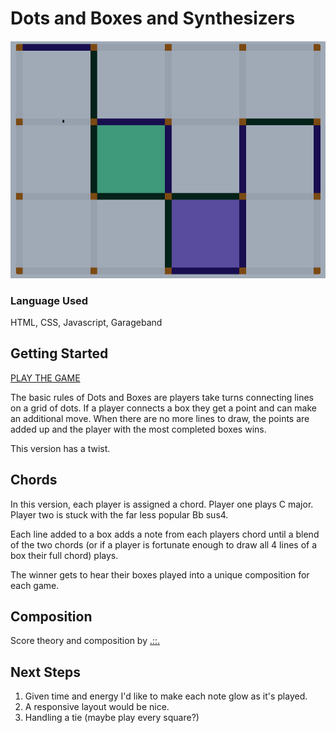 # Dots and Boxes and Synthesizers
####

![screenshot](screenshot.png)

### Language Used
HTML, CSS, Javascript, Garageband

## Getting Started
[PLAY THE GAME](https://daleinen7.github.io/dots-and-boxes/)

The basic rules of Dots and Boxes are players take turns connecting lines on a grid of dots. If a player connects a box they get a point and can make an additional move. When there are no more lines to draw, the points are added up and the player with the most completed boxes wins.

This version has a twist.

## Chords
In this version, each player is assigned a chord. Player one plays C major. Player two is stuck with the far less popular Bb sus4.

Each line added to a box adds a note from each players chord until a blend of the two chords (or if a player is fortunate enough to draw all 4 lines of a box their full chord) plays.

The winner gets to hear their boxes played into a unique composition for each game.  

## Composition

Score theory and composition by [.::.](https://o88o.bandcamp.com/)

## Next Steps
1. Given time and energy I'd like to make each note glow as it's played.
2. A responsive layout would be nice.
3. Handling a tie (maybe play every square?)
